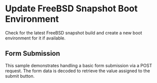 # Update FreeBSD Snapshot Boot Environment

Check for the latest FreeBSD snapshot build and create a new boot environment
for it if available.

## Form Submission

This sample demonstrates handling a basic form submission via a POST request.
The form data is decoded to retrieve the value assigned to the submit button.
